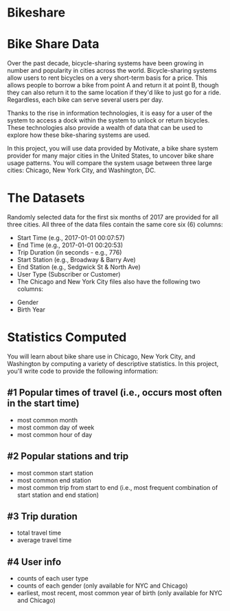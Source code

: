 # Bikeshare
# Bike Share Data
Over the past decade, bicycle-sharing systems have been growing in number and popularity in cities across the world. Bicycle-sharing systems allow users to rent bicycles on a very short-term basis for a price. This allows people to borrow a bike from point A and return it at point B, though they can also return it to the same location if they'd like to just go for a ride. Regardless, each bike can serve several users per day.

Thanks to the rise in information technologies, it is easy for a user of the system to access a dock within the system to unlock or return bicycles. These technologies also provide a wealth of data that can be used to explore how these bike-sharing systems are used.

In this project, you will use data provided by Motivate, a bike share system provider for many major cities in the United States, to uncover bike share usage patterns. You will compare the system usage between three large cities: Chicago, New York City, and Washington, DC.

# The Datasets
Randomly selected data for the first six months of 2017 are provided for all three cities. All three of the data files contain the same core six (6) columns:
<ul>
  <li>Start Time (e.g., 2017-01-01 00:07:57)</li>
  <li>End Time (e.g., 2017-01-01 00:20:53)</li>
  <li>Trip Duration (in seconds - e.g., 776)</li>
  <li>Start Station (e.g., Broadway & Barry Ave)</li>
  <li>End Station (e.g., Sedgwick St & North Ave)</li>
  <li>User Type (Subscriber or Customer)</li>
  <li>The Chicago and New York City files also have the following two columns:</li>
</ul>
<ul>
<li>Gender</li>
<li>Birth Year</li></ul>

# Statistics Computed
You will learn about bike share use in Chicago, New York City, and Washington by computing a variety of descriptive statistics. In this project, you'll write code to provide the following information:

## #1 Popular times of travel (i.e., occurs most often in the start time)
<ul>
<li>most common month</li>
<li>most common day of week</li>
<li>most common hour of day</li></ul>

## #2 Popular stations and trip
<ul>
<li>most common start station</li>
<li>most common end station</li>
<li>most common trip from start to end (i.e., most frequent combination of start station and end station)</li></ul>

## #3 Trip duration
<ul>
<li>total travel time</li>
<li>average travel time</li></ul>

## #4 User info
<ul>
<li>counts of each user type</li>
<li>counts of each gender (only available for NYC and Chicago)</li>
<li>earliest, most recent, most common year of birth (only available for NYC and Chicago)</li></ul>

